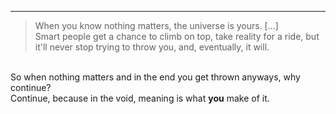 ---
> When you know nothing matters, the universe is yours. \[...\] <br>
> Smart people get a chance to climb on top, take reality for a ride, but it'll never stop trying to throw you, and, eventually, it will.
<br>
So when nothing matters and in the end you get thrown anyways, why continue?<br>
Continue, because in the void, meaning is what <b>you</b> make of it.
